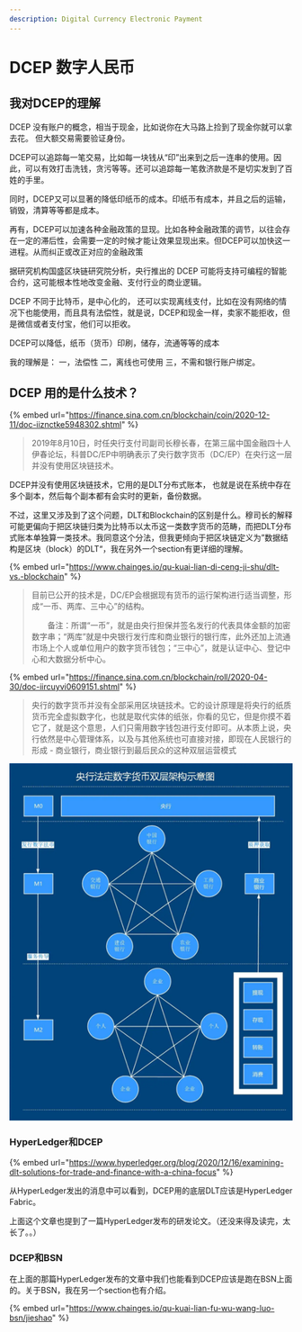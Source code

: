 ```yaml
---
description: Digital Currency Electronic Payment
---
```


# DCEP 数字人民币

## 我对DCEP的理解

DCEP 没有账户的概念，相当于现金，比如说你在大马路上捡到了现金你就可以拿去花。 但大额交易需要验证身份。

DCEP可以追踪每一笔交易，比如每一块钱从“印”出来到之后一连串的使用。因此，可以有效打击洗钱，贪污等等。还可以追踪每一笔救济款是不是切实发到了百姓的手里。

同时，DCEP又可以显著的降低印纸币的成本。印纸币有成本，并且之后的运输，销毁，清算等等都是成本。

再有，DCEP可以加速各种金融政策的显现。比如各种金融政策的调节，以往会存在一定的滞后性，会需要一定的时候才能让效果显现出来。但DCEP可以加快这一进程。从而纠正或改正对应的金融政策

据研究机构国盛区块链研究院分析，央行推出的 DCEP 可能将支持可编程的智能合约，这可能根本性地改变金融、支付行业的商业逻辑。

DCEP 不同于比特币，是中心化的， 还可以实现离线支付，比如在没有网络的情况下也能使用，而且具有法偿性，就是说，DCEP和现金一样，卖家不能拒收，但是微信或者支付宝，他们可以拒收。

DCEP可以降低，纸币（货币）印刷，储存，流通等等的成本

我的理解是： 一，法偿性 二，离线也可使用 三，不需和银行账户绑定。

## DCEP 用的是什么技术？

{% embed url="https://finance.sina.com.cn/blockchain/coin/2020-12-11/doc-iiznctke5948302.shtml" %}

> 2019年8月10日，时任央行支付司副司长穆长春，在第三届中国金融四十人伊春论坛，科普DC/EP中明确表示了央行数字货币（DC/EP）在央行这一层并没有使用区块链技术。

DCEP并没有使用区块链技术，它用的是DLT分布式账本， 也就是说在系统中存在多个副本，然后每个副本都有会实时的更新，备份数据。

不过，这里又涉及到了这个问题，DLT和Blockchain的区别是什么。穆司长的解释可能更偏向于把区块链归类为比特币以太币这一类数字货币的范畴，而把DLT分布式账本单独算一类技术。我同意这个分法，但我更倾向于把区块链定义为”数据结构是区块（block）的DLT“，我在另外一个section有更详细的理解。

{% embed url="https://www.chainges.io/qu-kuai-lian-di-ceng-ji-shu/dlt-vs.-blockchain" %}

> 目前已公开的技术是，DC/EP会根据现有货币的运行架构进行适当调整，形成“一币、两库、三中心”的结构。
>
> 　　备注：所谓“一币”，就是由央行担保并签名发行的代表具体金额的加密数字串；“两库”就是中央银行发行库和商业银行的银行库，此外还加上流通市场上个人或单位用户的数字货币钱包；“三中心”，就是认证中心、登记中心和大数据分析中心。

{% embed url="https://finance.sina.com.cn/blockchain/roll/2020-04-30/doc-iircuyvi0609151.shtml" %}

> 央行的数字货币并没有全部采用区块链技术。它的设计原理是将央行的纸质货币完全虚拟数字化，也就是取代实体的纸张，你看的见它，但是你摸不着它了，就是这个意思，人们只需用数字钱包进行支付即可。从本质上说，央行依然是中心管理体系，以及与其他系统也可直接对接，即现在人民银行的形成 - 商业银行，商业银行到最后民众的这种双层运营模式

![](../.gitbook/assets/image%20%282%29.png)

### HyperLedger和DCEP

{% embed url="https://www.hyperledger.org/blog/2020/12/16/examining-dlt-solutions-for-trade-and-finance-with-a-china-focus" %}

从HyperLedger发出的消息中可以看到，DCEP用的底层DLT应该是HyperLedger Fabric。

上面这个文章也提到了一篇HyperLedger发布的研发论文。（还没来得及读完，太长了。。）

###  DCEP和BSN

在上面的那篇HyperLedger发布的文章中我们也能看到DCEP应该是跑在BSN上面的。关于BSN，我在另一个section也有介绍。

{% embed url="https://www.chainges.io/qu-kuai-lian-fu-wu-wang-luo-bsn/jieshao" %}



